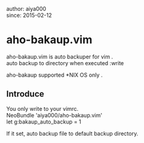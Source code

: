 author: aiya000  
since:  2015-02-12  

# aho-bakaup.vim
aho-bakaup.vim is auto backuper for vim .  
auto backup to directory when executed :write  

aho-bakaup supported \*NIX OS only .  


## Introduce
You only write to your vimrc.  
    NeoBundle 'aiya000/aho-bakaup.vim'  
    let g:bakaup_auto_backup = 1  

If it set, auto backup file to default backup directory.  
